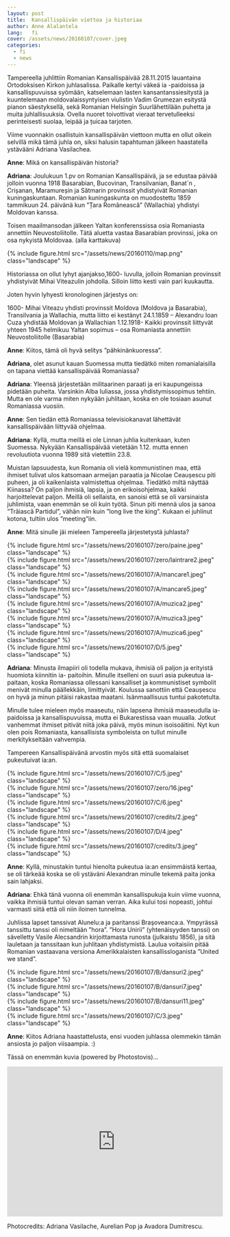 ```yaml
---
layout: post
title:  Kansallispäivän viettoa ja historiaa
author: Anne Alalantela
lang:   fi
cover: /assets/news/20160107/cover.jpeg
categories:
  - fi
  - news
---
```


Tampereella juhlittiin Romanian Kansallispäivää 28.11.2015 lauantaina Ortodoksisen Kirkon juhlasalissa. Paikalle kertyi väkeä ia -paidoissa ja kansallispuvuissa syömään, katselemaan lasten kansantanssiesitystä ja kuuntelemaan moldovalaissyntyisen viulistin Vadim Grumezan esitystä pianon säestyksellä, sekä Romanian Helsingin Suurlähettilään puhetta ja muita juhlallisuuksia. Ovella nuoret toivottivat vieraat tervetulleeksi perinteisesti suolaa, leipää ja țuicaa tarjoten. 

Viime vuonnakin osallistuin kansallispäivän viettoon mutta en ollut oikein selvillä mikä tämä juhla on, siksi halusin tapahtuman jälkeen haastatella ystävääni Adriana Vasilachea. 

__Anne__: Mikä on kansallispäivän historia?

__Adriana__: Joulukuun 1.pv on Romanian Kansallispäivä, ja se edustaa päivää jolloin vuonna 1918 Basarabian, Bucovinan, Transilvanian, Banat´n , Crișanan, Maramureșin ja Sătmarin provinssit yhdistyivät Romanian kuningaskuntaan. Romanian kuningaskunta on muodostettu 1859 tammikuun 24. päivänä kun ”Țara Românească” (Wallachia) yhdistyi Moldovan kanssa.  

Toisen maailmansodan jälkeen Yaltan konferenssissa osia Romaniasta annettiin Neuvostoliitolle. Tätä aluetta vastaa Basarabian provinssi, joka on osa nykyistä Moldovaa. (alla karttakuva)

<div class="row">
  <div class="col-md-3">
  </div>
  <div class="col-md-6">
  {% include figure.html src="/assets/news/20160110/map.png" class="landscape" %}
  </div>
</div>

Historiassa on ollut lyhyt ajanjakso,1600- luvulla, jolloin Romanian provinssit yhdistyivät Mihai Viteazulin johdolla. Silloin liitto kesti vain pari kuukautta. 

Joten hyvin lyhyesti kronologinen järjestys on: 

1600- Mihai Viteazu yhdisti provinssit Moldova (Moldova ja Basarabia), Transilvania ja Wallachia, mutta liitto ei kestänyt
24.1.1859 – Alexandru Ioan Cuza yhdistää Moldovan ja Wallachian
1.12.1918- Kaikki provinssit liittyvät yhteen
1945 helmikuu Yaltan sopimus – osa Romaniasta annettiin Neuvostoliitolle (Basarabia)

__Anne__: Kiitos, tämä oli hyvä selitys ”pähkinänkuoressa”. 

__Adriana__, olet asunut kauan Suomessa mutta tiedätkö miten romanialaisilla on tapana viettää kansallispäivää Romaniassa? 

__Adriana__: Yleensä järjestetään militaarinen paraati ja eri kaupungeissa pidetään puheita. Varsinkin Alba Iuliassa, jossa yhdistymissopimus tehtiin. Mutta en ole varma miten nykyään juhlitaan, koska en ole tosiaan asunut Romaniassa vuosiin.

__Anne__: Sen tiedän että Romaniassa televisiokanavat lähettävät kansallispäivään liittyvää ohjelmaa. 

__Adriana__: Kyllä, mutta meillä ei ole Linnan juhlia kuitenkaan, kuten Suomessa. Nykyään Kansallispäivää vietetään 1.12. mutta ennen revoluutiota vuonna 1989 sitä vietettiin 23.8.

Muistan lapsuudesta, kun Romania oli vielä kommunistinen maa, että ihmiset tulivat ulos katsomaan armeijan paraatia ja Nicolae Ceaușescu piti puheen, ja oli kaikenlaista valmistettua ohjelmaa. Tiedätkö miltä näyttää Kiinassa? On paljon ihmisiä, lapsia, ja on erikoisohjelmaa, kaikki harjoittelevat paljon. Meillä oli sellaista, en sanoisi että se oli varsinaista  juhlimista, vaan enemmän se oli kuin työtä. Sinun piti mennä ulos ja sanoa ”Trăiască Partidul”, vähän niin kuin ”long live the king”. Kukaan ei juhlinut kotona, tultiin ulos ”meeting”iin.

__Anne__: Mitä sinulle jäi mieleen Tampereella järjestetystä juhlasta?

<div class="row">
  <div class="col-md-6">
    {% include figure.html src="/assets/news/20160107/zero/paine.jpeg" class="landscape" %}
  </div>
  <div class="col-md-6">
    {% include figure.html src="/assets/news/20160107/zero/laintrare2.jpeg" class="landscape" %}
  </div>
  <div class="col-md-6">
    {% include figure.html src="/assets/news/20160107/A/mancare1.jpeg" class="landscape" %}
  </div>
  <div class="col-md-6">
    {% include figure.html src="/assets/news/20160107/A/mancare5.jpeg" class="landscape" %}
  </div>
  <div class="col-md-6">
    {% include figure.html src="/assets/news/20160107/A/muzica2.jpeg" class="landscape" %}
  </div>
  <div class="col-md-6">
    {% include figure.html src="/assets/news/20160107/A/muzica3.jpeg" class="landscape" %}
  </div>
  <div class="col-md-6">
    {% include figure.html src="/assets/news/20160107/A/muzica6.jpeg" class="landscape" %}
  </div>
  <div class="col-md-6">
    {% include figure.html src="/assets/news/20160107/D/5.jpeg" class="landscape" %}
  </div>
</div>

__Adriana__: Minusta ilmapiiri oli todella mukava, ihmisiä oli paljon ja erityistä huomiota kiinnitin ia- paitoihin. Minulle itselleni on suuri asia pukeutua ia-paitaan, koska Romaniassa ollessani kansalliset ja kommunistiset symbolit menivät minulla päällekkäin, limittyivät. Koulussa sanottiin että Ceaușescu on hyvä ja minun pitäisi rakastaa maatani. Isänmaallisuus tuntui pakotetulta. 

Minulle tulee mieleen myös maaseutu, näin lapsena ihmisiä maaseudulla ia-paidoissa ja kansallispuvuissa, mutta ei Bukarestissa vaan muualla. Jotkut vanhemmat ihmiset pitivät niitä joka päivä, myös minun isoisoäitini. Nyt kun olen pois Romaniasta, kansallisista symboleista on tullut minulle merkitykseltään vahvempia.

Tampereen Kansallispäivänä arvostin myös sitä että suomalaiset pukeutuivat ia:an.

<div class="row">
  <div class="col-md-6">
    {% include figure.html src="/assets/news/20160107/C/5.jpeg" class="landscape" %}
  </div>
  <div class="col-md-6">
    {% include figure.html src="/assets/news/20160107/zero/16.jpeg" class="landscape" %}
  </div>
  <div class="col-md-6">
    {% include figure.html src="/assets/news/20160107/C/6.jpeg" class="landscape" %}
  </div>
  <div class="col-md-6">
    {% include figure.html src="/assets/news/20160107/credits/2.jpeg" class="landscape" %}
  </div>
  <div class="col-md-2">
  </div>
  <div class="col-md-4">
    {% include figure.html src="/assets/news/20160107/D/4.jpeg" class="landscape" %}
  </div>
  <div class="col-md-4">
    {% include figure.html src="/assets/news/20160107/credits/3.jpeg" class="landscape" %}
  </div>
</div>

__Anne__: Kyllä, minustakin tuntui hienolta pukeutua ia:an ensimmäistä kertaa, se oli tärkeää koska se oli ystäväni Alexandran minulle tekemä paita jonka sain lahjaksi.

__Adriana__: Ehkä tänä vuonna oli enemmän kansallispukuja kuin viime vuonna, vaikka ihmisiä tuntui olevan saman verran. Aika kului tosi nopeasti, johtui varmasti siitä että oli niin iloinen tunnelma.  

Juhlissa lapset tanssivat Alunelu:a ja paritanssi Braşoveanca:a. Ympyrässä tanssittu tanssi oli nimeltään ”hora”. ”Hora Unirii” (yhtenäisyyden tanssi) on sävelletty Vasile Alecsandrin kirjoittamasta runosta (julkaistu 1856), ja sitä lauletaan ja tanssitaan kun juhlitaan yhdistymistä. Laulua voitaisiin pitää Romanian vastaavana versiona Amerikkalaisten kansallissloganista ”United we stand”.

<div class="row">
  <div class="col-md-6">
    {% include figure.html src="/assets/news/20160107/B/dansuri2.jpeg" class="landscape" %}
  </div>
  <div class="col-md-6">
    {% include figure.html src="/assets/news/20160107/B/dansuri7.jpeg" class="landscape" %}
  </div>
  <div class="col-md-6">
    {% include figure.html src="/assets/news/20160107/B/dansuri11.jpeg" class="landscape" %}
  </div>
  <div class="col-md-6">
    {% include figure.html src="/assets/news/20160107/C/3.jpeg" class="landscape" %}
  </div>
</div>

__Anne__: Kiitos Adriana haastattelusta, ensi vuoden juhlassa olemmekin tämän ansiosta jo paljon viisaampia. :)

Tässä on enemmän kuvia (powered by Photostovis)...

<iframe class="photostovis" width="100%" height="350" src="https://tsry.photostovis.net:17413/?key=7D3186498ED5F46E9F3686873891D1CA9A81F958CFE3C93457EB792C&embedded=1" frameborder="0" allowfullscreen></iframe>

Photocredits: Adriana Vasilache, Aurelian Pop ja Avadora Dumitrescu.
